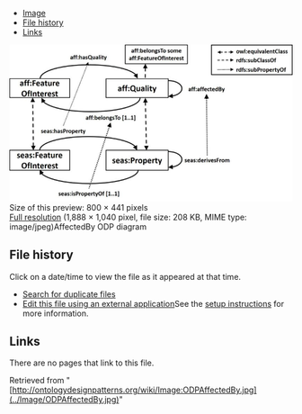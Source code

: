 * [Image](../Image/ODPAffectedBy.jpg#file)
* [File history](../Image/ODPAffectedBy.jpg#filehistory)
* [Links](../Image/ODPAffectedBy.jpg#filelinks)

[![Image:ODPAffectedBy.jpg](../images/thumb/5/55/ODPAffectedBy.jpg/800px-ODPAffectedBy.jpg)](../images/5/55/ODPAffectedBy.jpg)  
Size of this preview: 800 × 441 pixels  
[Full resolution](../images/5/55/ODPAffectedBy.jpg)‎ (1,888 × 1,040 pixel, file size: 208 KB, MIME type: image/jpeg)AffectedBy ODP diagram




## File history

Click on a date/time to view the file as it appeared at that time.



  
* [Search for duplicate files](http://ontologydesignpatterns.org/wiki/Special:FileDuplicateSearch/ODPAffectedBy.jpg "Special:FileDuplicateSearch/ODPAffectedBy.jpg")
* [Edit this file using an external application](http://ontologydesignpatterns.org/wiki/index.php?title=Image:ODPAffectedBy.jpg&action=edit&externaledit=true&mode=file "Image:ODPAffectedBy.jpg")See the [setup instructions](http://www.mediawiki.org/wiki/Manual:External_editors "http://www.mediawiki.org/wiki/Manual:External_editors") for more information.

## Links



There are no pages that link to this file.




Retrieved from "[http://ontologydesignpatterns.org/wiki/Image:ODPAffectedBy.jpg](../Image/ODPAffectedBy.jpg)"